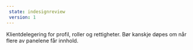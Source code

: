 ```yaml
---
 state: indesignreview
 version: 1
---
```


Klientdelegering for profil, roller og rettigheter. Bør kanskje døpes om når flere av panelene får innhold.
